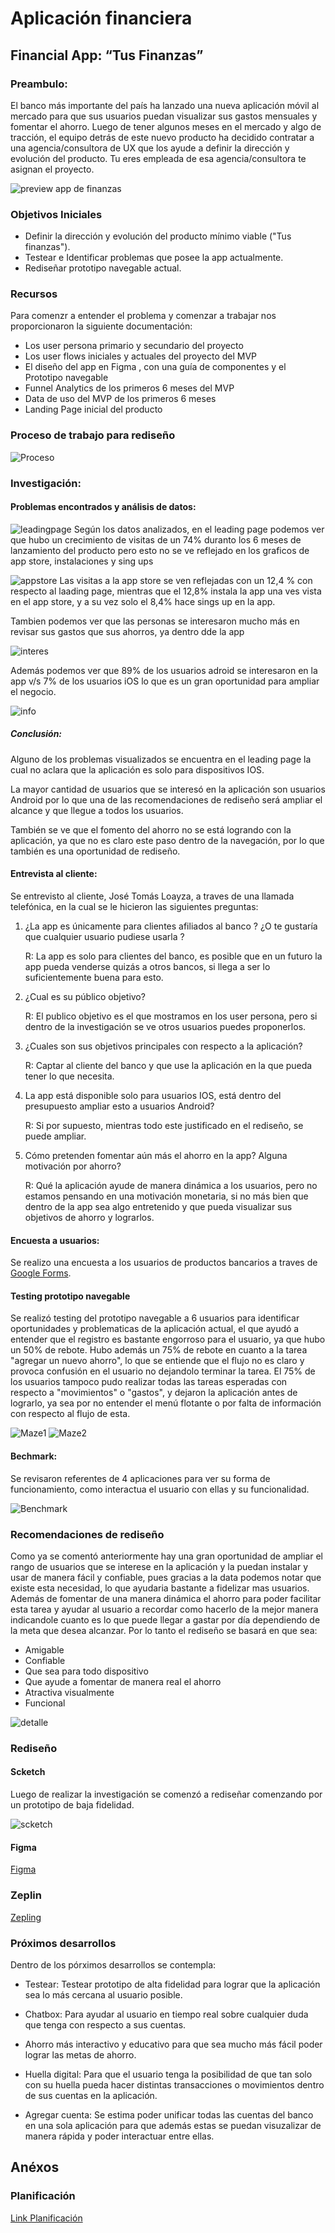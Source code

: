 # Aplicación financiera

## Financial App: “Tus Finanzas”

### Preambulo:

El banco más importante del país ha lanzado una nueva aplicación móvil al mercado para que sus usuarios puedan visualizar sus gastos mensuales y fomentar el ahorro. Luego de tener algunos meses en el mercado y algo de tracción, el equipo detrás de este nuevo producto ha decidido contratar a una agencia/consultora de UX que los ayude a definir la dirección y evolución del producto. Tu eres empleada de esa agencia/consultora te asignan el proyecto.


![preview app de finanzas](https://lh3.googleusercontent.com/WyfUPurRuoXyyeZScQtdLhk063ZozToVlujoljul3TDwJW5KZy3Om_LvuB-TB9IcG2r_BCSpoXtXL-bZjIeGBFxQmL4GYEM2QXnQovq6EvixYaO_Z5-gFMvljM9jye7bVofendMteBI)


### Objetivos Iniciales
-	Definir  la dirección y evolución del producto mínimo viable ("Tus finanzas").
-	Testear e Identificar problemas que posee la app actualmente.
-	Rediseñar prototipo navegable actual.

### Recursos 

Para comenzr a entender el problema y comenzar a trabajar nos proporcionaron la siguiente documentación:

-	Los user persona primario y secundario del proyecto
-	Los user flows iniciales y actuales del proyecto del MVP
-	El diseño del app en Figma , con una guía de componentes y el Prototipo navegable
-	Funnel Analytics de los primeros 6 meses del MVP
-	Data de uso del MVP de los primeros 6 meses
-	Landing Page inicial del producto
	
### Proceso de trabajo para rediseño

![Proceso](Proceso.png)

### Investigación:

#### Problemas encontrados y análisis de datos:
 
![leadingpage](leadingpage.png)
Según los datos analizados, en el leading page podemos ver que hubo un crecimiento de visitas de un 74% duranto los 6 meses de lanzamiento del producto pero esto no se ve reflejado en los graficos de app store, instalaciones y sing ups

![appstore](finanzas.png) 
Las visitas a la app store se ven reflejadas con un 12,4 % con respecto al laading page, mientras que el 12,8% instala la app una ves vista en el app store, y a su vez solo el 8,4% hace sings up en la app.

Tambien podemos ver que las personas se interesaron mucho más en revisar sus gastos que sus ahorros, ya dentro dde la app

![interes](interes.png)
 
Además podemos ver que 89% de los usuarios adroid se interesaron en la app v/s 7% de los usuarios iOS lo que es un gran oportunidad para ampliar el negocio.
 
![info](info.png) 


##### Conclusión:

Alguno de los problemas visualizados se encuentra en el leading page la cual no aclara que la aplicación es solo para dispositivos IOS.

La mayor cantidad de usuarios que se interesó en la aplicación son usuarios Android por lo que una de las recomendaciones de rediseño será ampliar el alcance y que llegue a todos los usuarios.

También se ve que el fomento del ahorro no se está logrando con la aplicación, ya que no es claro este paso dentro de la navegación, por lo que también es una oportunidad de rediseño.

#### Entrevista al cliente: 

Se entrevisto al cliente, José Tomás Loayza, a traves de una llamada telefónica, en la cual se le hicieron las siguientes preguntas:

1.	¿La app es únicamente para clientes afiliados  al banco ? ¿O te gustaría que cualquier usuario pudiese usarla ? 

      R: La app es solo para clientes del banco, es posible que en un futuro la app pueda venderse quizás a otros bancos, si llega a ser lo suficientemente buena para esto.

2.	¿Cual es su público objetivo? 

      R: El publico objetivo es el que mostramos en los user persona, pero si dentro de la investigación se ve otros usuarios puedes proponerlos.

3.	¿Cuales son sus objetivos principales con respecto a la aplicación? 

      R: Captar al cliente del banco y que use la aplicación en la que pueda tener lo que necesita.

4.	La app está disponible solo para usuarios IOS, está dentro del presupuesto ampliar esto a usuarios Android?

      R: Si por supuesto, mientras todo este justificado en el rediseño, se puede ampliar.

5.	Cómo pretenden fomentar aún más el ahorro en la app? Alguna motivación por ahorro?

      R: Qué la aplicación ayude de manera dinámica a los usuarios, pero no estamos pensando en una motivación monetaria, si no más bien que dentro de la app sea algo entretenido y que pueda visualizar sus objetivos de ahorro y lograrlos.


#### Encuesta a usuarios:

Se realizo una encuesta a los usuarios de productos bancarios a traves de [Google Forms](https://docs.google.com/forms/d/1WFxVdP-ZanVVl5TFcqQlGxC4J0-XJ37lYXnvHJ3-oLo/edit).

#### Testing prototipo navegable

Se realizó testing del prototipo navegable a 6 usuarios para identificar oportunidades y problematicas de la aplicación actual, el que ayudó a entender que el registro es bastante engorroso para el usuario, ya que hubo un 50% de rebote.
Hubo además un 75% de rebote en cuanto a la tarea "agregar un nuevo ahorro", lo que se entiende que el flujo no es claro y provoca confusión en el usuario no dejandolo terminar la tarea.
El 75% de los usuarios tampoco pudo realizar todas las tareas esperadas con respecto a "movimientos" o "gastos", y dejaron la aplicación antes de lograrlo, ya sea por no entender el menú flotante o por falta de información con respecto al flujo de esta.


![Maze1](maze.png)
![Maze2](maze1.png)
 
#### Bechmark:

Se revisaron referentes de 4 aplicaciones para ver su forma de funcionamiento, como interactua el usuario con ellas y su funcionalidad.

![Benchmark](Benchmark.png)


### Recomendaciones de rediseño

Como ya se comentó anteriormente hay una gran oportunidad de ampliar el rango de usuarios que se interese en la aplicación y la puedan instalar y usar de manera fácil y confiable, pues gracias a la data podemos notar que existe esta necesidad, lo que ayudaria bastante a fidelizar mas usuarios. Además de fomentar de una manera dinámica el ahorro para poder facilitar esta tarea y ayudar al usuario a recordar como hacerlo de la mejor manera indicandole cuanto es lo que puede llegar a gastar por día dependiendo de la meta que desea alcanzar. 
Por lo tanto el rediseño se basará en que sea: 
- Amigable 
- Confiable 
- Que sea para todo dispositivo
- Que ayude a fomentar de manera real el ahorro
- Atractiva visualmente
- Funcional

![detalle](detalle.png)

### Rediseño

#### Scketch

Luego de realizar la investigación se comenzó a rediseñar comenzando por un prototipo de baja fidelidad.

![scketch](scketch.png)

#### Figma

[Figma](https://www.figma.com/proto/JmXHj8bkwkFIUATXqMeulWZd/Tus-Finanzas?node-id=1%3A2&scaling=scale-down)

### Zeplin

[Zepling](https://app.zeplin.io/project/5c7e87a1fd01aebc606e63bd)

### Próximos desarrollos

Dentro de los pórximos desarrollos se contempla:

- Testear: Testear prototipo de alta fidelidad para lograr que la aplicación sea lo más cercana al usuario posible.

- Chatbox: Para ayudar al usuario en tiempo real sobre cualquier duda que tenga con respecto a sus cuentas.

- Ahorro más interactivo y educativo para que sea mucho más fácil poder lograr las metas de ahorro.

- Huella digital: Para que el usuario tenga la posibilidad de que tan solo con su huella pueda hacer distintas transacciones o movimientos dentro de sus cuentas en la aplicación.

- Agregar cuenta: Se estima poder unificar todas las cuentas del banco en una sola aplicación para que además estas se puedan visuzalizar de manera rápida y poder interactuar entre ellas.


## Anéxos

### Planificación

[Link Planificación]()














